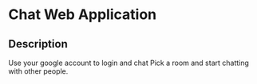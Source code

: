 # Chat Web Application

## Description
Use your google account to login and chat
Pick a room and start chatting with other people.